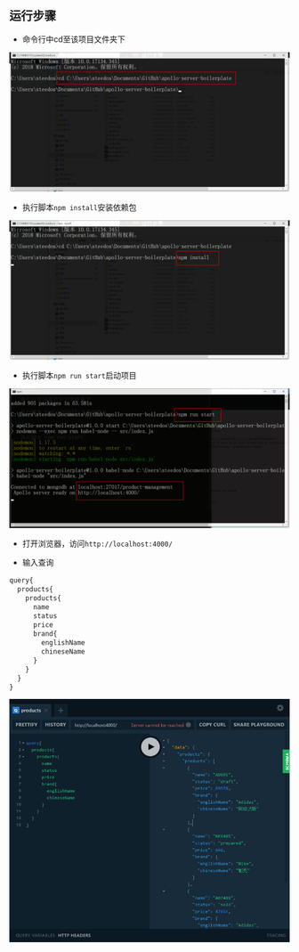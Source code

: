 ## 运行步骤

- 命令行中cd至该项目文件夹下

![ ](doc/1.png)

- 执行脚本`npm install`安装依赖包

![ ](doc/2.png)

- 执行脚本`npm run start`启动项目

![ ](doc/3.png)

- 打开浏览器，访问`http://localhost:4000/`

- 输入查询

```
query{
  products{
    products{
      name
      status
      price
      brand{
        englishName
        chineseName
      }
    }
  }
}
```

 ![ ](doc/4.png)
